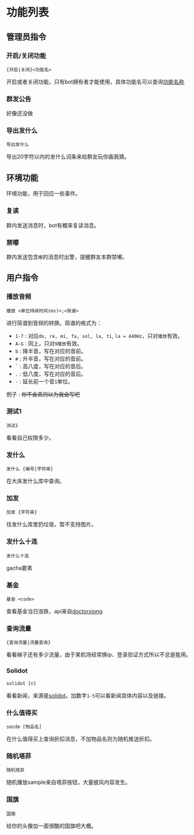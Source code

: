 # 功能列表

## 管理员指令

### 开启/关闭功能

`{开启|关闭}<功能名>`

开启或者关闭功能，只有bot拥有者才能使用，具体功能名可以查询[功能名称](config/function_name.json)

### 群发公告

好像还没做

### 导出发什么

`导出发什么`

导出20字符以内的发什么词条来给群友玩你画我猜。

## 环境功能

环境功能，用于回应一些事件。

### 复读

群内发送消息时，bot有概率复读消息。

### 禁嘟

群内发送包含`嘟`的消息时出警，提醒群友本群禁嘟。

## 用户指令

### 播放音频

`播放 <单位持续时间(ms)>;<简谱>`

进行简谱到音频的转换。简谱的格式为：

- `1-7` : 对应`do, re, mi, fa, sol, la, ti`, `la = 440Hz`，只对`播放`有效。
- `A-G` : 同上，只对`9播放`有效。
- `b`   : 降半音，写在对应的音前。
- `#`   : 升半音，写在对应的音前。
- <code>`</code> : 高八度，写在对应的音后。
- `.`   : 低八度，写在对应的音后。
- `-`   : 延长前一个音`1`单位。

例子
: ~~你不会真的以为我会写吧~~

### 测试1

`测试1`

看看自己权限多少。

### 发什么

`发什么 {编号|字符串}`

在大床发什么库中查询。

### 加发

`加发 {字符串}`

往发什么库里扔垃圾，暂不支持图片。

### 发什么十连

`发什么十连`

gacha要素

### 基金

`基金 <code>`

查看基金当日涨跌，api来自[doctorxiong](api.doctorxiong.club)

### 查询流量

`{查询流量|流量查询}`

看看梯子还有多少流量，由于某机场经常换ip、登录验证方式所以不总是能用。

### Solidot

`solidot [n]`

看看新闻，来源是[solidot](www.solidot.org)。加数字`1-5`可以看新闻具体内容以及链接。

### 什么值得买

`smzdm [物品名]`

在什么值得买上查询折扣消息，不加物品名则为随机推送折扣。

### 随机塔菲

`随机塔菲`

随机播放sample来自塔菲按钮，大量披风内容发生。

### 国旗

`国旗`

给你的头像加一面很酷的国旗吧大概。
